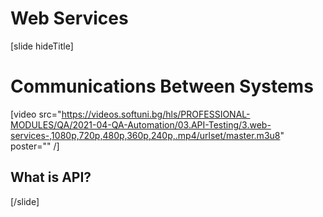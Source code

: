 # Web Services
[slide hideTitle]

# Communications Between Systems

[video src="https://videos.softuni.bg/hls/PROFESSIONAL-MODULES/QA/2021-04-QA-Automation/03.API-Testing/3.web-services-,1080p,720p,480p,360p,240p,.mp4/urlset/master.m3u8" poster="" /]

## What is API?



[/slide]